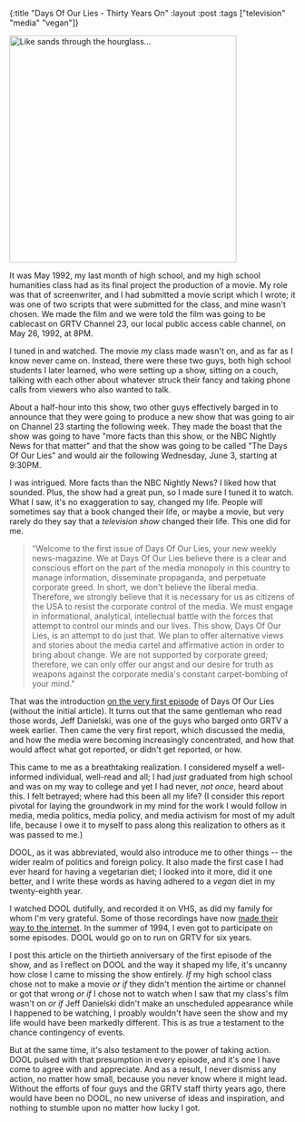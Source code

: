 {:title "Days Of Our Lies - Thirty Years On"
:layout :post
:tags  ["television" "media" "vegan"]}

<img src="http://www.szcz.org/img/dool.png" alt="Like sands through the hourglass..." width="400px"/><br>

It was May 1992, my last month of high school, and my high school humanities class had as its final project the production of a movie.  My role was that of screenwriter, and I had submitted a movie script which I wrote; it was one of two scripts that were submitted for the class, and mine wasn't chosen.  We made the film and we were told the film was going to be cablecast on GRTV Channel 23, our local public access cable channel, on May 26, 1992, at 8PM.

I tuned in and watched.  The movie my class made wasn't on, and as far as I know never came on.  Instead, there were these two guys, both high school students I later learned, who were setting up a show, sitting on a couch, talking with each other about whatever struck their fancy and taking phone calls from viewers who also wanted to talk.

About a half-hour into this show, two other guys effectively barged in to announce that they were going to produce a new show that was going to air on Channel 23 starting the following week.  They made the boast that the show was going to have "more facts than this show, or the NBC Nightly News for that matter" and that the show was going to be called "The Days Of Our Lies" and would air the following Wednesday, June 3, starting at 9:30PM.

I was intrigued.  More facts than the NBC Nightly News?  I liked how that sounded.  Plus, the show had a great pun, so I made sure I tuned it to watch.  What I saw, it's no exaggeration to say, changed my life.  People will sometimes say that a book changed their life, or maybe a movie, but very rarely do they say that a _television show_ changed their life.  This one did for me.

> "Welcome to the first issue of Days Of Our Lies, your new weekly news-magazine.  We at Days Of Our Lies believe there is a clear and conscious effort on the part of the media monopoly in this country to manage information, disseminate propaganda, and perpetuate corporate greed.  In short, we don't believe the liberal media.  Therefore, we strongly believe that it is necessary for us as citizens of the USA to resist the corporate control of the media.  We must engage in informational, analytical, intellectual battle with the forces that attempt to control our minds and our lives.  This show, Days Of Our Lies, is an attempt to do just that.  We plan to offer alternative views and stories about the media cartel and affirmative action in order to bring about change.  We are not supported by corporate greed; therefore, we can only offer our angst and our desire for truth as weapons against the corporate media's constant carpet-bombing of your mind."

That was the introduction [on the very first episode](https://www.youtube.com/watch?v=JnLyF4RVjK8) of Days Of Our Lies (without the initial article).  It turns out that the same gentleman who read those words, Jeff Danielski, was one of the guys who barged onto GRTV a week earlier.  Then came the very first report, which discussed the media, and how the media were becoming increasingly concentrated, and how that would affect what got reported, or didn't get reported, or how.

This came to me as a breathtaking realization.  I considered myself a well-informed individual, well-read and all; I had _just_ graduated from high school and was on my way to college and yet I had never, _not once_, heard about this.  I felt betrayed; where had this been all my life?  (I consider this report pivotal for laying the groundwork in my mind for the work I would follow in media, media politics, media policy, and media activism for most of my adult life, because I owe it to myself to pass along this realization to others as it was passed to me.)

DOOL, as it was abbreviated, would also introduce me to other things -- the wider realm of politics and foreign policy.  It also made the first case I had ever heard for having a vegetarian diet; I looked into it more, did it one better, and I write these words as having adhered to a _vegan_ diet in my twenty-eighth year.  

I watched DOOL dutifully, and recorded it on VHS, as did my family for whom I'm very grateful.  Some of those recordings have now [made their way to the internet](https://www.youtube.com/playlist?list=PLJVY5D4zAA0WU196PMKvuvsvl3KFuhaav).  In the summer of 1994, I even got to participate on some episodes.  DOOL would go on to run on GRTV for six years.

I post this article on the thirtieth anniversary of the first episode of the show, and as I reflect on DOOL and the way it shaped my life, it's uncanny how close I came to missing the show entirely.  _If_ my high school class chose not to make a movie _or if_ they didn't mention the airtime or channel or got that wrong _or if_ I chose not to watch when I saw that my class's film wasn't on _or if_ Jeff Danielski didn't make an unscheduled appearance while I happened to be watching, I proably wouldn't have seen the show and my life would have been markedly different.  This is as true a testament to the chance contingency of events.

But at the same time, it's also testament to the power of taking action.  DOOL pulsed with that presumption in every episode, and it's one I have come to agree with and appreciate.  And as a result, I never dismiss any action, no matter how small, because you never know where it might lead.  Without the efforts of four guys and the GRTV staff thirty years ago, there would have been no DOOL, no new universe of ideas and inspiration, and nothing to stumble upon no matter how lucky I got.

